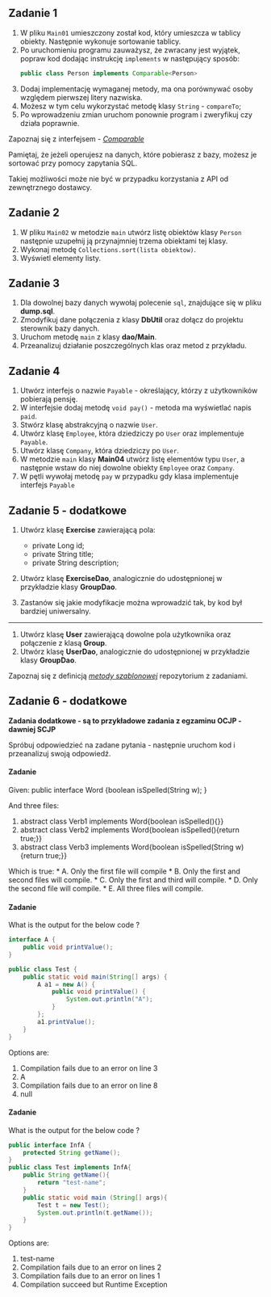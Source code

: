 ## Zadanie 1

1. W pliku `Main01` umieszczony został kod, który umieszcza w tablicy obiekty. Następnie wykonuje sortowanie tablicy.
2. Po uruchomieniu programu zauważysz, że zwracany jest wyjątek, popraw kod dodając instrukcję `implements`
w następujący sposób:
    ````java
    public class Person implements Comparable<Person>
    ````
3. Dodaj implementację wymaganej metody, ma ona porównywać osoby względem pierwszej litery nazwiska.
4. Możesz w tym celu wykorzystać metodę klasy `String` - `compareTo`;
5. Po wprowadzeniu zmian uruchom ponownie program i zweryfikuj czy działa poprawnie.

Zapoznaj się z interfejsem -  [*Comparable*][comparable]

Pamiętaj, że jeżeli operujesz na danych, które pobierasz z bazy, możesz je sortować przy pomocy zapytania SQL.

Takiej możliwości może nie być w przypadku korzystania z API od zewnętrznego dostawcy.

[comparable]: https://docs.oracle.com/javase/8/docs/api/java/lang/Comparable.html


## Zadanie 2

1. W pliku `Main02` w metodzie `main` utwórz listę obiektów klasy `Person` następnie uzupełnij ją przynajmniej trzema obiektami tej klasy.
2. Wykonaj metodę `Collections.sort(lista obiektow)`.
3. Wyświetl elementy listy.


## Zadanie 3

1. Dla dowolnej bazy danych wywołaj polecenie `sql`, znajdujące się w pliku **dump.sql**.
2. Zmodyfikuj dane połączenia z klasy **DbUtil** oraz dołącz do projektu sterownik bazy danych.
3. Uruchom metodę `main` z klasy **dao/Main**.
4. Przeanalizuj działanie poszczególnych klas oraz metod z przykładu.


## Zadanie 4

1. Utwórz interfejs o nazwie `Payable` - określający, którzy z użytkowników pobierają pensję.
2. W interfejsie dodaj metodę `void pay()` - metoda ma wyświetlać napis `paid`.
3. Stwórz klasę abstrakcyjną o nazwie `User`.
4. Utwórz klasę `Employee`, która dziedziczy po `User` oraz implementuje `Payable`.
5. Utwórz klasę `Company`, która dziedziczy po  `User`. 
6. W metodzie `main` klasy **Main04** utwórz listę elementów typu `User`, a następnie wstaw do niej dowolne obiekty `Employee` oraz `Company`.
7. W pętli wywołaj metodę `pay` w przypadku gdy klasa implementuje interfejs  `Payable`


## Zadanie 5 - dodatkowe

1. Utwórz klasę **Exercise** zawierającą pola:
    * private Long id;
    * private String title;
    * private String description;

2. Utwórz klasę **ExerciseDao**, analogicznie do udostępnionej w przykładzie klasy **GroupDao**.
3. Zastanów się jakie modyfikacje można wprowadzić tak, by kod był bardziej uniwersalny.     

----
1. Utwórz klasę **User** zawierającą dowolne pola użytkownika oraz połączenie z klasą **Group**.
2. Utwórz klasę **UserDao**, analogicznie do udostępnionej w przykładzie klasy **GroupDao**.

Zapoznaj się z definicją  [*metody szablonowej*][template-method] repozytorium z zadaniami.


[template-method]: https://pl.wikipedia.org/wiki/Metoda_szablonowa_(wzorzec_projektowy)


## Zadanie 6 - dodatkowe

**Zadania dodatkowe - są to przykładowe zadania z egzaminu OCJP - dawniej SCJP**

Spróbuj odpowiedzieć na zadane pytania - następnie uruchom kod i przeanalizuj swoją odpowiedź.


#### Zadanie
Given:
public interface Word {boolean isSpelled(String w); }

And three files:

1. abstract class Verb1 implements Word{boolean isSpelled(){}}
2. abstract class Verb2 implements Word{boolean isSpelled(){return true;}}
3. abstract class Verb3 implements Word{boolean isSpelled(String w){return true;}}

Which is true:
    * A. Only the first file will compile
    * B. Only the first and second files will compile.
    * C. Only the first and third will compile.
    * D. Only the second file will  compile.
    * E. All three files will compile.

#### Zadanie
What is the output for the below code ?
```java
interface A {
	public void printValue();
}
```

```java
public class Test {
	public static void main(String[] args) {
		A a1 = new A() {
			public void printValue() {
				System.out.println("A");
			}
		};
		a1.printValue();
	}
}
```

Options are:
   1. Compilation fails due to an error on line 3
   1. A
   1. Compilation fails due to an error on line 8
   1. null

#### Zadanie
What is the output for the below code ?
```java
public interface InfA {
    protected String getName();
}
public class Test implements InfA{
    public String getName(){
        return "test-name";
    }
    public static void main (String[] args){
        Test t = new Test();
        System.out.println(t.getName());
    }
}
```
Options are:
   1. test-name  
   1. Compilation fails due to an error on lines 2  
   1. Compilation fails due to an error on lines 1  
   1. Compilation succeed but Runtime Exception  
